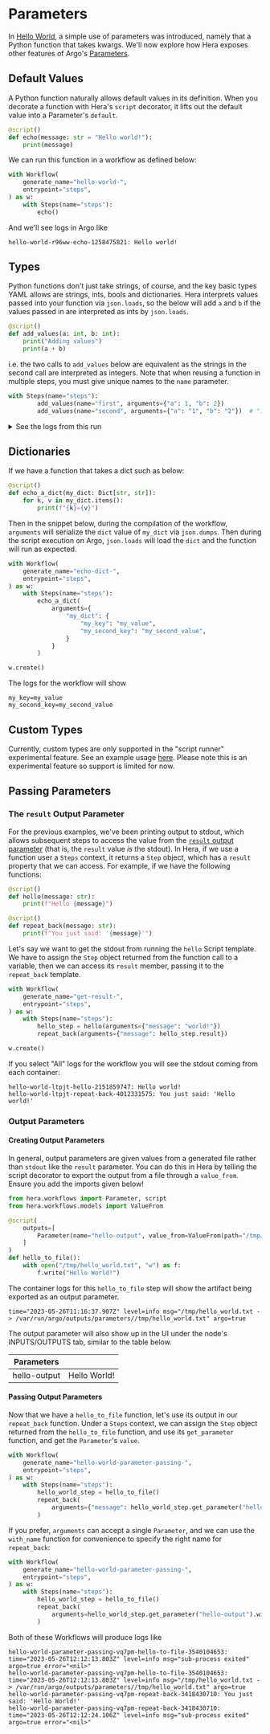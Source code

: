 # Parameters

In [Hello World](hello-world.md), a simple use of parameters was introduced, namely that a Python function that takes
kwargs. We'll now explore how Hera exposes other features of Argo's
[Parameters](https://argoproj.github.io/argo-workflows/fields/#Parameter).

## Default Values

A Python function naturally allows default values in its definition. When you decorate a function with Hera's `script`
decorator, it lifts out the default value into a Parameter's `default`.

```py
@script()
def echo(message: str = "Hello world!"):
    print(message)
```

We can run this function in a workflow as defined below:

```py
with Workflow(
    generate_name="hello-world-",
    entrypoint="steps",
) as w:
    with Steps(name="steps"):
        echo()
```

And we'll see logs in Argo like

```console
hello-world-r96ww-echo-1258475821: Hello world!
```

## Types

Python functions don't just take strings, of course, and the key basic types YAML allows are strings, ints, bools and
dictionaries. Hera interprets values passed into your function via `json.loads`, so the below will add `a` and `b` if
the values passed in are interpreted as ints by `json.loads`.

```py
@script()
def add_values(a: int, b: int):
    print("Adding values")
    print(a + b)
```

i.e. the two calls to `add_values` below are equivalent as the strings in the second call are interpreted as integers.
Note that when reusing a function in multiple steps, you must give unique names to the `name` parameter.

```py
with Steps(name="steps"):
        add_values(name="first", arguments={"a": 1, "b": 2})
        add_values(name="second", arguments={"a": "1", "b": "2"})  # "1" and "2" will be treated as ints
```

<details>
<summary>See the logs from this run</summary>

Note the different node IDs (the number after `add-values`) in the logs, as the logs do not show the container names
"first" and "second".

```console
add-values-xw7k9-add-values-242584704: Adding values
add-values-xw7k9-add-values-242584704: 3
add-values-xw7k9-add-values-242584704: time="2023-05-26T11:57:13.805Z" level=info msg="sub-process exited" argo=true error="<nil>"
add-values-xw7k9-add-values-838832153: Adding values
add-values-xw7k9-add-values-838832153: 3
add-values-xw7k9-add-values-838832153: time="2023-05-26T11:57:24.101Z" level=info msg="sub-process exited" argo=true error="<nil>"
```
</details>

## Dictionaries

If we have a function that takes a dict such as below:

```py
@script()
def echo_a_dict(my_dict: Dict[str, str]):
    for k, v in my_dict.items():
        print(f"{k}={v}")
```

Then in the snippet below, during the compilation of the workflow, `arguments` will serialize the `dict` value of
`my_dict` via `json.dumps`. Then during the script execution on Argo, `json.loads` will load the `dict` and the function
will run as expected.

```py
with Workflow(
    generate_name="echo-dict-",
    entrypoint="steps",
) as w:
    with Steps(name="steps"):
        echo_a_dict(
            arguments={
                "my_dict": {
                    "my_key": "my_value",
                    "my_second_key": "my_second_value",
                }
            }
        )

w.create()
```

The logs for the workflow will show

```console
my_key=my_value
my_second_key=my_second_value
```

## Custom Types

Currently, custom types are only supported in the "script runner" experimental feature. See an example usage
[here](../../examples/workflows/callable_script.md). Please note this is an experimental feature so support is limited for now.

## Passing Parameters

### The `result` Output Parameter

For the previous examples, we've been printing output to stdout, which allows subsequent steps to access the value from
the
[`result` output parameter](https://argoproj.github.io/argo-workflows/walk-through/output-parameters/#result-output-parameter)
(that is, the `result` value *is* the stdout). In Hera, if we use a function user a `Steps` context, it returns a `Step`
object, which has a `result` property that we can access. For example, if we have the following functions:

```py
@script()
def hello(message: str):
    print(f"Hello {message}")

@script()
def repeat_back(message: str):
    print(f"You just said: '{message}'")
```

Let's say we want to get the stdout from running the `hello` Script template. We have to assign the `Step` object
returned from the function call to a variable, then we can access its `result` member, passing it to the `repeat_back`
template.

```py
with Workflow(
    generate_name="get-result-",
    entrypoint="steps",
) as w:
    with Steps(name="steps"):
        hello_step = hello(arguments={"message": "world!"})
        repeat_back(arguments={"message": hello_step.result})

w.create()
```

If you select "All" logs for the workflow you will see the stdout coming from each container:

```console
hello-world-ltpjt-hello-2151859747: Hello world!
hello-world-ltpjt-repeat-back-4012331575: You just said: 'Hello world!'
```


### Output Parameters

#### Creating Output Parameters

In general, output parameters are given values from a generated file rather than `stdout` like the `result` parameter.
You can do this in Hera by telling the script decorator to export the output from a file through a `value_from`. Ensure
you add the imports given below!

```py
from hera.workflows import Parameter, script
from hera.workflows.models import ValueFrom

@script(
    outputs=[
        Parameter(name="hello-output", value_from=ValueFrom(path="/tmp/hello_world.txt")),
    ]
)
def hello_to_file():
    with open("/tmp/hello_world.txt", "w") as f:
        f.write("Hello World!")
```

The container logs for this `hello_to_file` step will show the artifact being exported as an output parameter.

```console
time="2023-05-26T11:16:37.907Z" level=info msg="/tmp/hello_world.txt -> /var/run/argo/outputs/parameters//tmp/hello_world.txt" argo=true
```

The output parameter will also show up in the UI under the node's INPUTS/OUTPUTS tab, similar to the table below.

| Parameters   |              |
| ------------ | ------------ |
| hello-output | Hello World! |

#### Passing Output Parameters

Now that we have a `hello_to_file` function, let's use its output in our `repeat_back` function. Under a `Steps`
context, we can assign the `Step` object returned from the `hello_to_file` function, and use its `get_parameter`
function, and get the `Parameter`'s `value`.

```py
with Workflow(
    generate_name="hello-world-parameter-passing-",
    entrypoint="steps",
) as w:
    with Steps(name="steps"):
        hello_world_step = hello_to_file()
        repeat_back(
            arguments={"message": hello_world_step.get_parameter("hello-output").value}
        )
```

If you prefer, `arguments` can accept a single `Parameter`, and we can use the `with_name` function for convenience to
specify the right name for `repeat_back`:

```py
with Workflow(
    generate_name="hello-world-parameter-passing-",
    entrypoint="steps",
) as w:
    with Steps(name="steps"):
        hello_world_step = hello_to_file()
        repeat_back(
            arguments=hello_world_step.get_parameter("hello-output").with_name("message")
        )
```


Both of these Workflows will produce logs like

```console
hello-world-parameter-passing-vq7pm-hello-to-file-3540104653: time="2023-05-26T12:12:13.803Z" level=info msg="sub-process exited" argo=true error="<nil>"
hello-world-parameter-passing-vq7pm-hello-to-file-3540104653: time="2023-05-26T12:12:13.803Z" level=info msg="/tmp/hello_world.txt -> /var/run/argo/outputs/parameters//tmp/hello_world.txt" argo=true
hello-world-parameter-passing-vq7pm-repeat-back-3418430710: You just said: 'Hello World!'
hello-world-parameter-passing-vq7pm-repeat-back-3418430710: time="2023-05-26T12:12:24.106Z" level=info msg="sub-process exited" argo=true error="<nil>"
```
